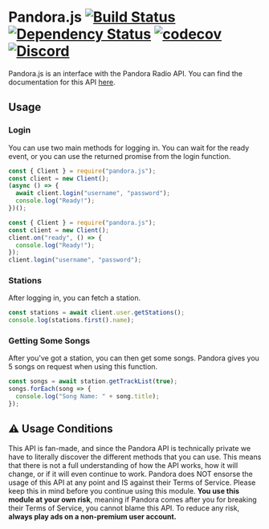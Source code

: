 # Pandora.js [![Build Status](https://secure.travis-ci.org/FireController1847/Pandora.js.svg)](http://travis-ci.org/FireController1847/Pandora.js) [![Dependency Status](https://david-dm.org/FireController1847/Pandora.js.svg)](https://david-dm.org/FireController1847/Pandora.js) [![codecov](https://codecov.io/gh/FireController1847/Pandora.js/branch/master/graph/badge.svg)](https://codecov.io/gh/FireController1847/Pandora.js) [![Discord](https://img.shields.io/discord/173146091640848384.svg)](https://discord.gg/0xxkiR1rO4zRsYLp)

Pandora.js is an interface with the Pandora Radio API. You can find the documentation for this API [here](https://firecontroller1847.github.io/Pandora.js-Docs/).

## Usage
### Login
You can use two main methods for logging in. You can wait for the ready event, or you can use the returned promise from the login function.
```js
const { Client } = require("pandora.js");
const client = new Client();
(async () => {
  await client.login("username", "password");
  console.log("Ready!");
})();
```
```js
const { Client } = require("pandora.js");
const client = new Client();
client.on("ready", () => {
  console.log("Ready!");
});
client.login("username", "password");
```

### Stations
After logging in, you can fetch a station.
```js
const stations = await client.user.getStations();
console.log(stations.first().name);
```

### Getting Some Songs
After you've got a station, you can then get some songs.
Pandora gives you 5 songs on request when using this function.
```js
const songs = await station.getTrackList(true);
songs.forEach(song => {
  console.log("Song Name: " + song.title);
});
```

## ⚠ Usage Conditions
This API is fan-made, and since the Pandora API is technically private we have to literally discover the different methods that you can use. This means that there is not a full understanding of how the API works, how it will change, or if it will even continue to work. Pandora does NOT ensorse the usage of this API at any point and IS against their Terms of Service. Please keep this in mind before you continue using this module. **You use this module at your own risk**, meaning if Pandora comes after you for breaking their Terms of Service, you cannot blame this API. To reduce any risk, **always play ads on a non-premium user account.**